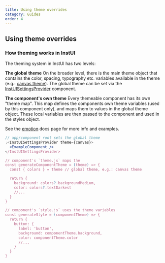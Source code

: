 ```yaml
---
title: Using theme overrides
category: Guides
order: 4
---
```


## Using theme overrides

### How theming works in InstUI

The theming system in InstUI has two levels:

**The global theme**
On the broader level, there is the main theme object that contains the color, spacing, typography etc. variables available in the theme (e.g.: [canvas theme](/#canvas)). The global theme can be set via the [InstUISettingsProvider](/#InstUISettingsProvider) component.

**The component's own theme**
Every themeable component has its own "theme map". This map defines the components own theme variables (used by this component only), and maps them to values in the global theme object. These local variables are then passed to the component and used in the styles object.

See the [emotion](/#emotion) docs page for more info and examples.

```jsx
// app/component root sets the global theme
;<InstUISettingsProvider theme={canvas}>
  <ExampleComponent />
</InstUISettingsProvider>

// component's `theme.js` maps the
const generateComponentTheme = (theme) => {
  const { colors } = theme // global theme, e.g.: canvas theme

  return {
    background: colors?.backgroundMedium,
    color: colors?.textDarkest
    //...
  }
}

// component's `style.js` uses the theme variables
const generateStyle = (componentTheme) => {
  return {
    button: {
      label: 'button',
      background: componentTheme.background,
      color: componentTheme.color
      //...
    }
  }
}
```
